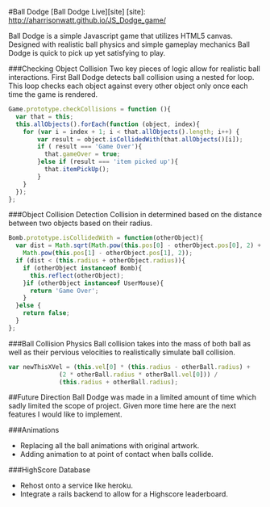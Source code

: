 #Ball Dodge
[Ball Dodge Live][site]
[site]: http://aharrisonwatt.github.io/JS_Dodge_game/

Ball Dodge is a simple Javascript game that utilizes HTML5 canvas.  Designed with realistic ball physics and simple gameplay mechanics Ball Dodge is quick to pick up yet satisfying to play.

###Checking Object Collision
Two key pieces of logic allow for realistic ball interactions.  First Ball Dodge detects ball collision using a nested for loop.  This loop checks each object against every other object only once each time the game is rendered.

```javascript
Game.prototype.checkCollisions = function (){
  var that = this;
  this.allObjects().forEach(function (object, index){
    for (var i = index + 1; i < that.allObjects().length; i++) {
        var result = object.isCollidedWith(that.allObjects()[i]);
        if ( result === 'Game Over'){
          that.gameOver = true;
        }else if (result === 'item picked up'){
          that.itemPickUp();
        }
    }
  });
};
```

###Object Collision Detection
Collision in determined based on the distance between two objects based on their radius.  

```javascript
Bomb.prototype.isCollidedWith = function(otherObject){
  var dist = Math.sqrt(Math.pow(this.pos[0] - otherObject.pos[0], 2) +
    Math.pow(this.pos[1] - otherObject.pos[1], 2));
  if (dist < (this.radius + otherObject.radius)){
    if (otherObject instanceof Bomb){
      this.reflect(otherObject);
    }if (otherObject instanceof UserMouse){
      return 'Game Over';
    }
  }else {
    return false;
  }
};
```

###Ball Collision Physics
Ball collision takes into the mass of both ball as well as their pervious velocities to realistically simulate ball collision.   

```javascript
var newThisXVel = (this.vel[0] * (this.radius - otherBall.radius) +
              (2 * otherBall.radius * otherBall.vel[0])) /
              (this.radius + otherBall.radius);
```

##Future Direction
Ball Dodge was made in a limited amount of time which sadly limited the scope of project.  Given more time here are the next features I would like to implement.

###Animations
* Replacing all the ball animations with original artwork.
* Adding animation to at point of contact when balls collide.

###HighScore Database
* Rehost onto a service like heroku.
* Integrate a rails backend to allow for a Highscore leaderboard.
